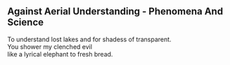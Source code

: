 Against Aerial Understanding - Phenomena And Science
----------------------------------------------------
To understand lost lakes and for shadess of transparent.  
You shower my clenched evil  
like a lyrical elephant to fresh bread.  
